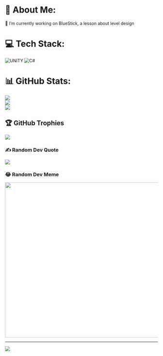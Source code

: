 # 💫 About Me:
🔭 I’m currently working on BlueStick, a lesson about level design


# 💻 Tech Stack:
![UNITY](https://img.shields.io/badge/Unity-%2320232a.svg?style=plastic&logo=unity&logoColor=white) ![C#](https://img.shields.io/badge/c%23-%23239120.svg?style=plastic&logo=c-sharp&logoColor=white)
# 📊 GitHub Stats:
![](https://github-readme-stats.vercel.app/api?username=Mittomrum&theme=vision-friendly-dark&hide_border=false&include_all_commits=true&count_private=false)<br/>
![](https://github-readme-streak-stats.herokuapp.com/?user=Mittomrum&theme=vision-friendly-dark&hide_border=false)<br/>
![](https://github-readme-stats.vercel.app/api/top-langs/?username=Mittomrum&theme=vision-friendly-dark&hide_border=false&include_all_commits=true&count_private=false&layout=compact)

## 🏆 GitHub Trophies
![](https://github-profile-trophy.vercel.app/?username=Mittomrum&theme=radical&no-frame=false&no-bg=true&margin-w=4)

### ✍️ Random Dev Quote
![](https://quotes-github-readme.vercel.app/api?type=horizontal&theme=radical)

### 😂 Random Dev Meme
<img src="https://random-memer.herokuapp.com/" width="512px"/>

---
[![](https://visitcount.itsvg.in/api?id=Mittomrum&icon=0&color=0)](https://visitcount.itsvg.in)

<!-- Proudly created with GPRM ( https://gprm.itsvg.in ) -->
